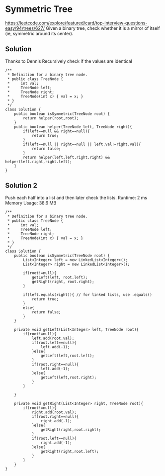 # Symmetric Tree
https://leetcode.com/explore/featured/card/top-interview-questions-easy/94/trees/627/
Given a binary tree, check whether it is a mirror of itself (ie, symmetric around its center).

## Solution
Thanks to Dennis
Recursively check if the values are identical



```
/**
 * Definition for a binary tree node.
 * public class TreeNode {
 *     int val;
 *     TreeNode left;
 *     TreeNode right;
 *     TreeNode(int x) { val = x; }
 * }
 */
class Solution {
    public boolean isSymmetric(TreeNode root) {
        return helper(root,root);
    }
    public boolean helper(TreeNode left, TreeNode right){
        if(left==null && right==null){
            return true;
        }
        if(left==null || right==null || left.val!=right.val){
            return false;
        }
        return helper(left.left,right.right) && helper(left.right,right.left);
    }
}
```

## Solution 2
Push each half into a list and then later check the lists.
Runtime: 2 ms
Memory Usage: 38.6 MB

```
/**
 * Definition for a binary tree node.
 * public class TreeNode {
 *     int val;
 *     TreeNode left;
 *     TreeNode right;
 *     TreeNode(int x) { val = x; }
 * }
 */
class Solution {
    public boolean isSymmetric(TreeNode root) {
        List<Integer> left = new LinkedList<Integer>();
        List<Integer> right = new LinkedList<Integer>();
        
        if(root!=null){
            getLeft(left, root.left);
            getRight(right, root.right);
        }
        
        if(left.equals(right)){ // for linked lists, use .equals()
            return true;
        }
        else{
            return false;
        }
    }
    
    private void getLeft(List<Integer> left, TreeNode root){
        if(root!=null){
            left.add(root.val);
            if(root.left==null){
                left.add(-1);
            }else{
                getLeft(left,root.left);
            }
            if(root.right==null){
                left.add(-1);
            }else{
                getLeft(left,root.right);
            }   
        }
        
    }
    
    private void getRight(List<Integer> right, TreeNode root){
        if(root!=null){
            right.add(root.val);
            if(root.right==null){
                right.add(-1);
            }else{
                getRight(right,root.right);
            }
            if(root.left==null){
                right.add(-1);
            }else{
                getRight(right,root.left);
            }   
        }
    }  
}
```
